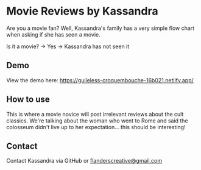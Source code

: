# Movie Reviews by Kassandra
Are you a movie fan? Well, Kassandra's family has a very simple flow chart when asking if she has seen a movie.

Is it a movie? -> Yes -> Kassandra has not seen it

## Demo
View the demo here: https://guileless-croquembouche-16b021.netlify.app/
## How to use
This is where a movie novice will post irrelevant reviews about the cult classics. We're talking about the woman who went to Rome and said the colosseum didn't live up to her expectation... this should be interesting!

## Contact
Contact Kassandra via GitHub or flanderscreative@gmail.com